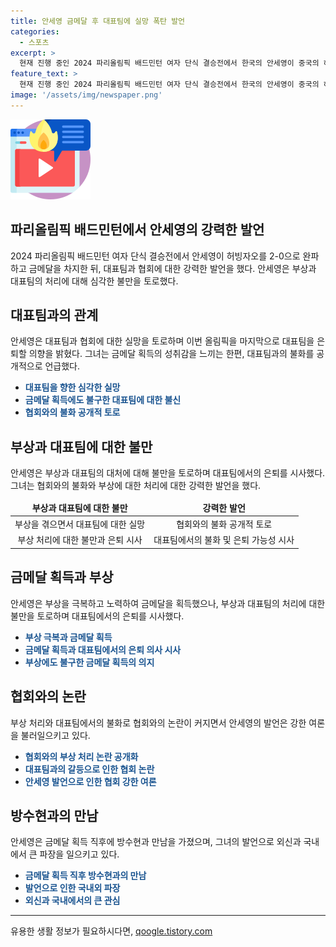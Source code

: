 ```yaml
---
title: 안세영 금메달 후 대표팀에 실망 폭탄 발언
categories:
  - 스포츠
excerpt: >
  현재 진행 중인 2024 파리올림픽 배드민턴 여자 단식 결승전에서 한국의 안세영이 중국의 허빙자오를 2-0으로 이기고 금메달을 획득했다. 하지만 경기 후 발언에서 안세영은 대표팀에 대한 실망을 토로하며 은퇴 가능성을 시사하고, 협회와의 불만을 털어놓았다. 또한 부상을 겪은 경험과 협회와의 갈등을 언급하며 강한 발언을 이어갔다. 이에 대한 국내외의 반응과 파장이 커지고 있다. 28년 만의 한국 배드민턴 단식 금메달 획득에도 불구하고 안세영의 발언은 큰 화제를 일으키고 있다.
feature_text: >
  현재 진행 중인 2024 파리올림픽 배드민턴 여자 단식 결승전에서 한국의 안세영이 중국의 허빙자오를 2-0으로 이기고 금메달을 획득했다. 하지만 경기 후 발언에서 안세영은 대표팀에 대한 실망을 토로하며 은퇴 가능성을 시사하고, 협회와의 불만을 털어놓았다. 또한 부상을 겪은 경험과 협회와의 갈등을 언급하며 강한 발언을 이어갔다. 이에 대한 국내외의 반응과 파장이 커지고 있다. 28년 만의 한국 배드민턴 단식 금메달 획득에도 불구하고 안세영의 발언은 큰 화제를 일으키고 있다.
image: '/assets/img/newspaper.png'
---
```


<p><img src="/assets/img/news.png" alt="rentncar 속보" /></p>

<h2 data-ke-size="size26">파리올림픽 배드민턴에서 안세영의 강력한 발언</h2>

<p data-ke-size="size16">2024 파리올림픽 배드민턴 여자 단식 결승전에서 안세영이 허빙자오를 2-0으로 완파하고 금메달을 차지한 뒤, 대표팀과 협회에 대한 강력한 발언을 했다. 안세영은 부상과 대표팀의 처리에 대해 심각한 불만을 토로했다.</p>

<h2 data-ke-size="size26">대표팀과의 관계</h2>

<p data-ke-size="size16">안세영은 대표팀과 협회에 대한 실망을 토로하며 이번 올림픽을 마지막으로 대표팀을 은퇴할 의향을 밝혔다. 그녀는 금메달 획득의 성취감을 느끼는 한편, 대표팀과의 불화를 공개적으로 언급했다.</p>

<ul>
<li><b><span style="color: #1a5490;">대표팀을 향한 심각한 실망</span></b></li>
<li><b><span style="color: #1a5490;">금메달 획득에도 불구한 대표팀에 대한 불신</span></b></li>
<li><b><span style="color: #1a5490;">협회와의 불화 공개적 토로</span></b></li>
</ul>

<h2 data-ke-size="size26">부상과 대표팀에 대한 불만</h2>

<p data-ke-size="size16">안세영은 부상과 대표팀의 대처에 대해 불만을 토로하며 대표팀에서의 은퇴를 시사했다. 그녀는 협회와의 불화와 부상에 대한 처리에 대한 강력한 발언을 했다.</p>

<table>
<thead>
<tr>
<td style="text-align: center; height: 17px;"><b>부상과 대표팀에 대한 불만</b></td>
<td style="text-align: center; height: 17px;"><b>강력한 발언</b></td>
</tr>
</thead>
<tr>
<td style="text-align: center; height: 17px;">부상을 겪으면서 대표팀에 대한 실망</td>
<td style="text-align: center; height: 17px;">협회와의 불화 공개적 토로</td>
</tr>
<tr>
<td style="text-align: center; height: 17px;">부상 처리에 대한 불만과 은퇴 시사</td>
<td style="text-align: center; height: 17px;">대표팀에서의 불화 및 은퇴 가능성 시사</td>
</tr>
</table>

<h2 data-ke-size="size26">금메달 획득과 부상</h2>

<p data-ke-size="size16">안세영은 부상을 극복하고 노력하여 금메달을 획득했으나, 부상과 대표팀의 처리에 대한 불만을 토로하며 대표팀에서의 은퇴를 시사했다.</p>

<ul>
<li><b><span style="color: #1a5490;">부상 극복과 금메달 획득</span></b></li>
<li><b><span style="color: #1a5490;">금메달 획득과 대표팀에서의 은퇴 의사 시사</span></b></li>
<li><b><span style="color: #1a5490;">부상에도 불구한 금메달 획득의 의지</span></b></li>
</ul>

<h2 data-ke-size="size26">협회와의 논란</h2>

<p data-ke-size="size16">부상 처리와 대표팀에서의 불화로 협회와의 논란이 커지면서 안세영의 발언은 강한 여론을 불러일으키고 있다.</p>

<ul>
<li><b><span style="color: #1a5490;">협회와의 부상 처리 논란 공개화</span></b></li>
<li><b><span style="color: #1a5490;">대표팀과의 갈등으로 인한 협회 논란</span></b></li>
<li><b><span style="color: #1a5490;">안세영 발언으로 인한 협회 강한 여론</span></b></li>
</ul>

<h2 data-ke-size="size26">방수현과의 만남</h2>

<p data-ke-size="size16">안세영은 금메달 획득 직후에 방수현과 만남을 가졌으며, 그녀의 발언으로 외신과 국내에서 큰 파장을 일으키고 있다.</p>

<ul>
<li><b><span style="color: #1a5490;">금메달 획득 직후 방수현과의 만남</span></b></li>
<li><b><span style="color: #1a5490;">발언으로 인한 국내외 파장</span></b></li>
<li><b><span style="color: #1a5490;">외신과 국내에서의 큰 관심</span></b></li>
</ul>

<hr>
유용한 생활 정보가 필요하시다면, <a href="https://qoogle.tistory.com" rel="dofollow">qoogle.tistory.com</a>


